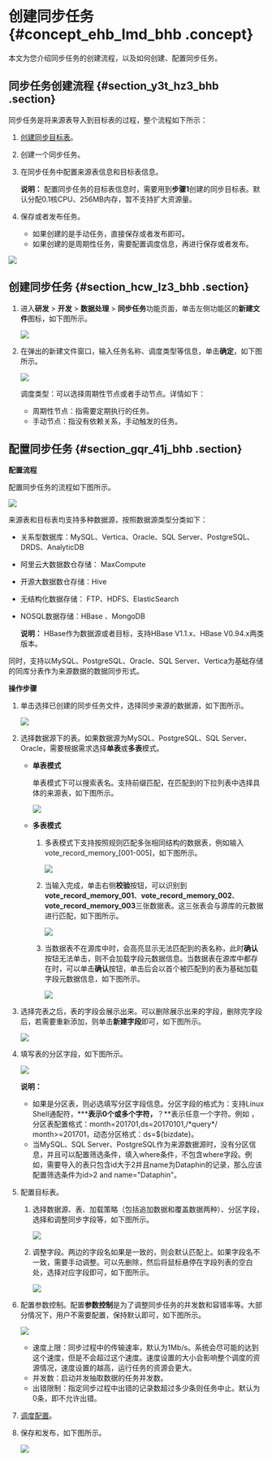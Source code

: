 # 创建同步任务 {#concept_ehb_lmd_bhb .concept}

本文为您介绍同步任务的创建流程，以及如何创建、配置同步任务。

## 同步任务创建流程 {#section_y3t_hz3_bhb .section}

同步任务是将来源表导入到目标表的过程，整个流程如下所示：

1.  [创建同步目标表](cn.zh-CN/用户指南/数据引入/创建同步目标表.md#)。
2.  创建一个同步任务。
3.  在同步任务中配置来源表信息和目标表信息。

    **说明：** 配置同步任务的目标表信息时，需要用到**步骤1**创建的同步目标表。默认分配0.1核CPU、256MB内存，暂不支持扩大资源量。

4.  保存或者发布任务。
    -   如果创建的是手动任务，直接保存或者发布即可。
    -   如果创建的是周期性任务，需要配置调度信息，再进行保存或者发布。

![](http://static-aliyun-doc.oss-cn-hangzhou.aliyuncs.com/assets/img/136299/155650767140491_zh-CN.png)

## 创建同步任务 {#section_hcw_lz3_bhb .section}

1.  进入**研发** \> **开发** \> **数据处理** \> **同步任务**功能页面，单击左侧功能区的**新建文件**图标，如下图所示。

    ![](http://static-aliyun-doc.oss-cn-hangzhou.aliyuncs.com/assets/img/136299/155650767140498_zh-CN.png)

2.  在弹出的新建文件窗口，输入任务名称、调度类型等信息，单击**确定**，如下图所示。

    ![](http://static-aliyun-doc.oss-cn-hangzhou.aliyuncs.com/assets/img/136299/155650767140500_zh-CN.png)

    调度类型：可以选择周期性节点或者手动节点。详情如下：

    -   周期性节点：指需要定期执行的任务。
    -   手动节点：指没有依赖关系，手动触发的任务。

## 配置同步任务 {#section_gqr_41j_bhb .section}

**配置流程**

配置同步任务的流程如下图所示。

![](http://static-aliyun-doc.oss-cn-hangzhou.aliyuncs.com/assets/img/136299/155650767140588_zh-CN.png)

来源表和目标表均支持多种数据源，按照数据源类型分类如下：

-   关系型数据库：MySQL、Vertica、Oracle、SQL Server、PostgreSQL、DRDS、AnalyticDB
-   阿里云大数据数仓存储： MaxCompute
-   开源大数据数仓存储：Hive
-   无结构化数据存储： FTP、HDFS、ElasticSearch
-   NOSQL数据存储：HBase 、MongoDB

    **说明：** HBase作为数据源或者目标，支持HBase V1.1.x、HBase V0.94.x两类版本。


同时，支持以MySQL、PostgreSQL、Oracle、SQL Server、Vertica为基础存储的同库分表作为来源数据的数据同步形式。

**操作步骤**

1.  单击选择已创建的同步任务文件，选择同步来源的数据源，如下图所示。

    ![](http://static-aliyun-doc.oss-cn-hangzhou.aliyuncs.com/assets/img/136299/155650767140549_zh-CN.png)

2.  选择数据源下的表。如果数据源为MySQL、PostgreSQL、SQL Server、 Oracle，需要根据需求选择**单表**或**多表**模式。
    -   **单表模式** 

        单表模式下可以搜索表名。支持前缀匹配，在匹配到的下拉列表中选择具体的来源表，如下图所示。

        ![](http://static-aliyun-doc.oss-cn-hangzhou.aliyuncs.com/assets/img/136299/155650767140551_zh-CN.png)

    -   **多表模式** 
        1.  多表模式下支持按照规则匹配多张相同结构的数据表，例如输入vote\_record\_memory\_\[001-005\]，如下图所示。

            ![](http://static-aliyun-doc.oss-cn-hangzhou.aliyuncs.com/assets/img/136299/155650767140560_zh-CN.png)

        2.  当输入完成，单击右侧**校验**按钮，可以识别到**vote\_record\_memory\_001**、**vote\_record\_memory\_002**、**vote\_record\_memory\_003**三张数据表。这三张表会与源库的元数据进行匹配，如下图所示。

            ![](http://static-aliyun-doc.oss-cn-hangzhou.aliyuncs.com/assets/img/136299/155650767140561_zh-CN.png)

        3.  当数据表不在源库中时，会高亮显示无法匹配到的表名称，此时**确认**按钮无法单击，则不会加载字段元数据信息。当数据表在源库中都存在时，可以单击**确认**按钮，单击后会以首个被匹配到的表为基础加载字段元数据信息，如下图所示。

            ![](http://static-aliyun-doc.oss-cn-hangzhou.aliyuncs.com/assets/img/136299/155650767140562_zh-CN.png)

3.  选择完表之后，表的字段会展示出来。可以删除展示出来的字段，删除完字段后，若需要重新添加，则单击**新建字段**即可，如下图所示。

    ![](http://static-aliyun-doc.oss-cn-hangzhou.aliyuncs.com/assets/img/136299/155650767140563_zh-CN.png)

4.  填写表的分区字段，如下图所示。

    ![](http://static-aliyun-doc.oss-cn-hangzhou.aliyuncs.com/assets/img/136299/155650767140564_zh-CN.png)

    **说明：** 

    -   如果是分区表，则必选填写分区字段信息。分区字段的格式为：支持Linux Shell通配符，**\***表示0个或多个字符，**？**表示任意一个字符。例如 ，分区表配置格式：month=201701,ds=20170101,/\*query\*/ month\>=201701，动态分区格式：ds=$\{bizdate\}。
    -   当MySQL、SQL Server、PostgreSQL作为来源数据源时，没有分区信息，并且可以配置筛选条件，填入where条件，不包含where字段。例如，需要导入的表只包含id大于2并且name为Dataphin的记录，那么应该配置筛选条件为id\>2 and name="Dataphin"。
5.  配置目标表。
    1.  选择数据源、表、加载策略（包括追加数据和覆盖数据两种）、分区字段，选择和调整同步字段等，如下图所示。

        ![](http://static-aliyun-doc.oss-cn-hangzhou.aliyuncs.com/assets/img/136299/155650767140567_zh-CN.png)

    2.  调整字段。两边的字段名如果是一致的，则会默认匹配上。如果字段名不一致，需要手动调整。可以先删除，然后将鼠标悬停在字段列表的空白处，选择对应字段即可，如下图所示。

        ![](http://static-aliyun-doc.oss-cn-hangzhou.aliyuncs.com/assets/img/136299/155650767240581_zh-CN.png)

6.  配置参数控制。配置**参数控制**是为了调整同步任务的并发数和容错率等。大部分情况下，用户不需要配置，保持默认即可，如下图所示。

    ![](http://static-aliyun-doc.oss-cn-hangzhou.aliyuncs.com/assets/img/136299/155650767240584_zh-CN.png)

    -   速度上限：同步过程中的传输速率，默认为1Mb/s。系统会尽可能的达到这个速度，但是不会超过这个速度。速度设置的大小会影响整个调度的资源情况，速度设置的越高，运行任务的资源会更大。
    -   并发数：启动并发抽取数据的任务并发数。
    -   出错限制：指定同步过程中出错的记录数超过多少条则任务中止。默认为0条，即不允许出错。
7.  [调度配置](cn.zh-CN/用户指南/数据引入/同步任务/调度配置.md#)。
8.  保存和发布，如下图所示。

    ![](http://static-aliyun-doc.oss-cn-hangzhou.aliyuncs.com/assets/img/136299/155650767240587_zh-CN.png)


